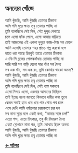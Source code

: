 ## অনন্যের খোঁজে

আমি খুঁজছি, আমি খুঁজছি তোমার ঠিকানা<br>
অলি গলি ঘুরে ক্ষান্ত তবু তোমায় পাচ্ছি না<br>
তুমি বলেছিলে সেই দিন, সেই দুপুর বেলাতে<br>
চলে এসো ফাঁক পেলে, এসো আমার বাড়িতে<br>
তাই আজকের এই একলা দুপুরে কাজ-টাজ সব ফেলে<br>
আমি এসেছি তোমার শহর প্রান্তে গল্প করবো বলে<br>
হাতে ধরা আছে চিরকুট তাতে তোমার ঠিকানা<br>
এ-বি-সি ব্লকের গোলকধাঁধায় তোমায় পাচ্ছি না<br>
সারি সারি সব বাড়ি যেনো সার বাঁধা সব সৈন্য<br>
সব এক ধাঁচ, সব এক রং, তুমি কোথায় থাকো অনন্য?<br>
আমি খুঁজছি, আমি খুঁজছি তোমার ঠিকানা<br>
অলি গলি ঘুরে ক্ষান্ত তবু তোমায় পাচ্ছি না<br>
তুমি বলেছিলে সেই দিন, সেই ব্যস্ত সকালে<br>
এসো নিশ্চয় এসো, একবার আমাদের মিছিলে<br>
তাই ই্চ্ছে হলো জানতে কিভাবে দাবীর কথা তুলে<br>
কেমন সবাই হাত ধরে ধরে গান গেয়ে পথ চলে<br>
এসে দেখি আমি ধর্মতলার চারকোণে চার দল<br>
সব নানা সুরে বলে একই কথা, “আমার সঙ্গে চল!”<br>
এতো শব্দ, এতো চিৎকার, তবু কী নিদারুণ দৈন্য<br>
একই স্লোগানে নানা গন্ধ, তুমি কোথায় ছিলে অনন্য<br>
আমি খুঁজছি, আমি খুঁজছি তোমার ঠিকানা<br>
অলি গলি ঘুরে ক্ষান্ত তবু তোমায় পাচ্ছি না<br>

**[← সূচিপত্র](../readme.md)**
